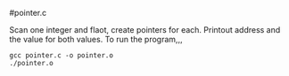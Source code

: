 #pointer.c

Scan one integer and flaot, create pointers for each.
Printout address and the value for both values.
To run the program,,,
```
gcc pointer.c -o pointer.o
./pointer.o
```

